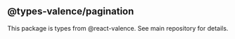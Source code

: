 ## @types-valence/pagination

This package is types from @react-valence. See main repository for details.
